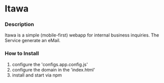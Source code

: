 # Itawa
### Description

Itawa is a simple (mobile-first) webapp for internal business inquiries.
The Service generate an eMail.  

### How to Install

1. configure the 'configs.app.config.js'
2. configure the domain in the 'index.html'
3. install and start via npm 